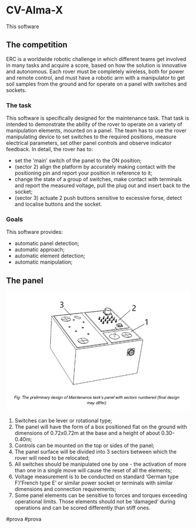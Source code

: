 # CV-Alma-X
This software 

## The competition
ERC is a worldwide robotic challenge in which different teams get involved in many tasks and acquire a score, based on how the solution is innovative and autonomous.
Each rover must be completely wireless, both for power and remote control, and must have a robotic arm with a manipulator to get soil samples from the ground and for operate on a panel with switches and sockets.
### The task
This software is specifically designed for the maintenance task.
That task is intended to demonstrate the ability of the rover to operate on a variety of manipulation elements, mounted on a panel. The team has to use the rover manipulating device to set switches to the required positions, measure electrical parameters, set other panel controls and observe indicator feedback.
In detail, the rover has to:
* set the 'main' switch of the panel to the ON position;
* (sector 2) align the platform by accurately making contact with the positioning pin and report your position in reference to it;
* change the state of a group of switches, make contact with terminals and report the measured voltage, pull the plug out and insert back to the socket;
* (sector 3) actuate 2 push buttons sensitive to excessive forse, detect and localise buttons and the socket.
### Goals
This software provides:
* automatic panel detection;
* automatic approach;
* automatic element detection;
* automatic manipulation;
## The panel
![Panel](/images/panel.png)
1. Switches can be lever or rotational type;
2. The panel will have the form of a box positioned flat on the ground with dimensions of 0.72x0.72m at the base and a height of about 0.30-0.40m;
3. Controls can be mounted on the top or sides of the panel;
4. The panel surface will be divided into 3 sectors between which the rover will need to be relocated;
5. All switches should be manipulated one by one - the activation of more than one in a single move will cause the reset of all the elements;
6. Voltage measurement is to be conducted on standard ‘German type F’/’French type E’ or similar power socket or terminals with similar dimensions and connection requirements;
7. Some panel elements can be sensitive to forces and torques exceeding operational limits. Those elements should not be ‘damaged’ during operations and can be scored differently than stiff ones.

#prova
#prova
